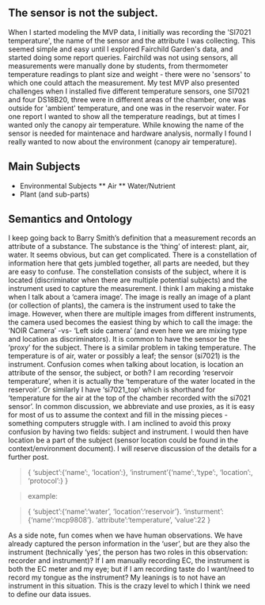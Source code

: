 ## The sensor is not the subject.
When I started modeling the MVP data, I initially was recording the 'SI7021 temperature', the name of the sensor and the attribute I was collecting. This seemed simple and easy until I explored Fairchild Garden's data, and started doing some report queries.  Fairchild was not using sensors, all measurements were manually done by students, from thermometer temperature readings to plant size and weight - there were no 'sensors' to which one could attach the measurement.  My test MVP also presented challenges when I installed five different temperature sensors, one SI7021 and four DS18B20, three were in different areas of the chamber, one was outside for 'ambient' temperature, and one was in the reservoir water.  For one report I wanted to show all the temperature readings, but at times I wanted only the canopy air temperature.  While knowing the name of the sensor is needed for maintenace and hardware analysis, normally I found I really wanted to now about the environment (canopy air temperature). 

## Main Subjects
* Environmental Subjects
** Air
** Water/Nutrient
* Plant (and sub-parts)
## Semantics and Ontology

I keep going back to Barry Smith’s definition that a measurement records an attribute of a substance. The substance is the ‘thing’ of interest: plant, air, water. It seems obvious, but can get complicated. There is a constellation of information here that gets jumbled together, all parts are needed, but they are easy to confuse. The constellation consists of the subject, where it is located (discriminator when there are multiple potential subjects) and the instrument used to capture the measurement.
I think I am making a mistake when I talk about a ‘camera image’. The image is really an image of a plant (or collection of plants), the camera is the instrument used to take the image. However, when there are multiple images from different instruments, the camera used becomes the easiest thing by which to call the image: the ‘NOIR Camera’ -vs- ‘Left side camera’ (and even here we are mixing type and location as discriminators). It is common to have the sensor be the ‘proxy’ for the subject.
There is a similar problem in taking temperature. The temperature is of air, water or possibly a leaf; the sensor (si7021) is the instrument. Confusion comes when talking about location, is location an attribute of the sensor, the subject, or both? I am recording ‘reservoir temperature’, when it is actually the ‘temperature of the water located in the reservoir’. Or similarly I have ‘si7021_top’ which is shorthand for ‘temperature for the air at the top of the chamber recorded with the si7021 sensor’. In common discussion, we abbreviate and use proxies, as it is easy for most of us to assume the context and fill in the missing pieces - something computers struggle with.
I am inclined to avoid this proxy confusion by having two fields: subject and instrument. I would then have location be a part of the subject (sensor location could be found in the context/environment document). I will reserve discussion of the details for a further post.
> {
> ‘subject’:{‘name’:, ‘location’:},
> ‘instrument’{‘name’:,‘type’:, ‘location’:, ‘protocol’:}
> }

> example:

> {
> ‘subject’:{‘name’:‘water’, ‘location’:‘reservoir’}.
> ‘insturment’:{‘name’:‘mcp9808’}.
> ‘attribute’:‘temperature’,
> ‘value’:22
> }

As a side note, fun comes when we have human observations. We have already captured the person information in the ‘user’, but are they also the instrument (technically ‘yes’, the person has two roles in this observation: recorder and instrument)? If I am manually recording EC, the instrument is both the EC meter and my eye; but if I am recording taste do I want/need to record my tongue as the instrument? My leanings is to not have an instrument in this situation. This is the crazy level to which I think we need to define our data issues.